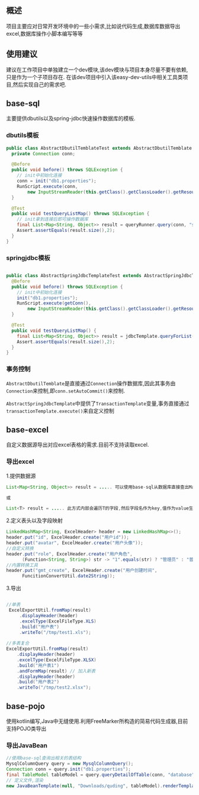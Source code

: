 ## 概述
项目主要应对日常开发环境中的一些小需求,比如说代码生成,数据库数据导出excel,数据库操作小脚本编写等等

## 使用建议
建议在工作项目中单独建立一个dev模块,该dev模块与项目本身尽量不要有依赖,只是作为一个子项目存在.
在该dev项目中引入该easy-dev-utils中相关工具类项目,然后实现自己的需求吧.


## base-sql
主要提供dbutils以及spring-jdbc快速操作数据库的模板.

### dbutils模板

```java
public class AbstractDbutilTemblateTest extends AbstractDbutilTemblate {
  private Connection conn;

  @Before
  public void before() throws SQLException {
    // init中初始化连接
    conn = init("db1.properties");
    RunScript.execute(conn,
        new InputStreamReader(this.getClass().getClassLoader().getResourceAsStream("data.sql")));
  }

  @Test
  public void testQueryListMap() throws SQLException {
    // init拿到连接后即可操作数据库
    final List<Map<String, Object>> result = queryRunner.query(conn, "select * from user", new MapListHandler());
    Assert.assertEquals(result.size(),2);
  }
}
```

### springjdbc模板

```java

public class AbstractSpringJdbcTemplateTest extends AbstractSpringJdbcTemplate{
  @Before
  public void before() throws SQLException {
    // init中初始化连接
    init("db1.properties");
    RunScript.execute(getConn(),
        new InputStreamReader(this.getClass().getClassLoader().getResourceAsStream("data.sql")));
  }

  @Test
  public void testQueryListMap() {
    final List<Map<String, Object>> result = jdbcTemplate.queryForList("select * from user");
    Assert.assertEquals(result.size(),2);
  }
}
```

### 事务控制
`AbstractDbutilTemblate`是直接通过`Connection`操作数据库,因此其事务由`Connection`来控制,即`conn.setAutoCommit()`来控制.

`AbstractSpringJdbcTemplate`中提供了`TransactionTemplate`变量,事务直接通过`transactionTemplate.execute()`来自定义控制



## base-excel
自定义数据源导出对应excel表格的需求.目前不支持读取excel.

### 导出excel

1.提供数据源
```java
List<Map<String, Object>> result = ..... 可以使用base-sql从数据库直接查出Map

或

List<T> result = ..... 此方式内部会遍历T的字段,然后字段名作为key,值作为value生成上述Map结构. 
```

2.定义表头以及字段映射 
```java
LinkedHashMap<String, ExcelHeader> header = new LinkedHashMap<>();
header.put("id", ExcelHeader.create("用户id"));
header.put("avatar", ExcelHeader.create("用户头像"));
//自定义转换
header.put("role", ExcelHeader.create("用户角色", 
      (Function<String, String>) str -> "1".equals(str) ? "管理员" : "普通用户"));
//内置转换工具
header.put("gmt_create", ExcelHeader.create("用户创建时间",
      FuncitionConvertUtil.date2String));
```

3.导出
```java

//单表
 ExcelExportUtil.fromMap(result)
     .displayHeader(header)
     .excelType(ExcelFileType.XLS)
     .build("用户表")
     .writeTo("/tmp/test1.xls");
     
//多表复合
ExcelExportUtil.fromMap(result)
    .displayHeader(header)
    .excelType(ExcelFileType.XLSX)
    .build("用户表1")
    .andFormMap(result) // 加入新表
    .displayHeader(header)
    .build("用户表2")
    .writeTo("/tmp/test2.xlsx");

```


## base-pojo

使用kotlin编写,Java中无缝使用.利用FreeMarker所构造的简易代码生成器,目前支持POJO类导出

### 导出JavaBean
```java
//使用base-sql查询出相关的表结构
MysqlColumnQuery query = new MysqlColumnQuery();
Connection conn = query.init("db1.properties");
final TableModel tableModel = query.queryDetailOfTable(conn, "database", "table");
// 定义文件,渲染
new JavaBeanTemplate(null, "Downloads/quding", tableModel).renderTemplate();
```